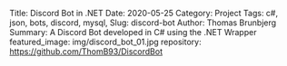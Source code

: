 Title: Discord Bot in .NET
Date: 2020-05-25
Category: Project
Tags: c#, json, bots, discord, mysql, 
Slug: discord-bot
Author: Thomas Brunbjerg
Summary: A Discord Bot developed in C# using the .NET Wrapper
featured_image: img/discord_bot_01.jpg
repository: https://github.com/ThomB93/DiscordBot